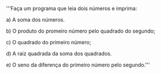 '''Faça um programa que leia dois números e imprima:

a) A soma dos números.

b) O produto do promeiro número pelo quadrado do segundo;

c) O quadrado do primeiro número;

d) A raiz quadrada da soma dos quadrados.

e) O seno da diferença do primeiro número pelo segundo.'''
